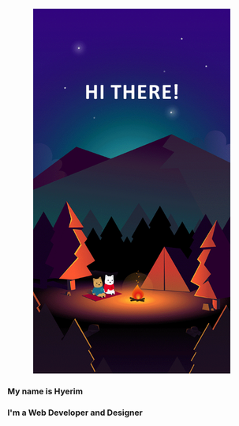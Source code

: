 <!-- # Hi there 👋 -->

<p align="center">
  <img width="400px" height="auto" src="/img/hello.gif" />

  <h3>My name is Hyerim</h3>
  <h3>I'm a Web Developer and Designer</h3>
</p>


<!--
**hyerim511/hyerim511** is a ✨ _special_ ✨ repository because its `README.md` (this file) appears on your GitHub profile.

Here are some ideas to get you started:

- 🔭 I’m currently working on ...
- 🌱 I’m currently learning ...
- 👯 I’m looking to collaborate on ...
- 🤔 I’m looking for help with ...
- 💬 Ask me about ...
- 📫 How to reach me: ...
- 😄 Pronouns: ...
- ⚡ Fun fact: ...
-->
